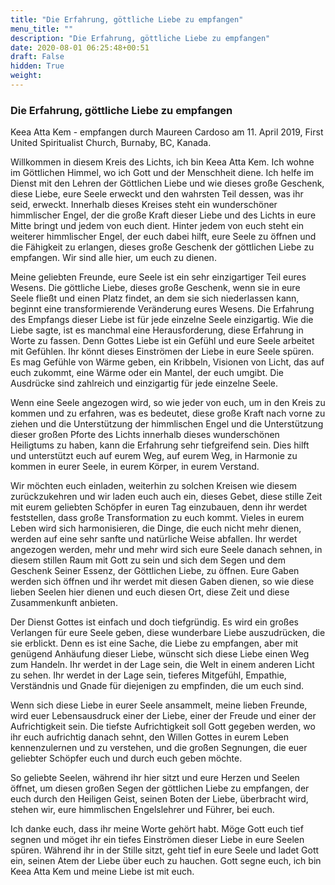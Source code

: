 ```yaml
---
title: "Die Erfahrung, göttliche Liebe zu empfangen"
menu_title: ""
description: "Die Erfahrung, göttliche Liebe zu empfangen"
date: 2020-08-01 06:25:48+00:51
draft: False
hidden: True
weight:
---
```

### Die Erfahrung, göttliche Liebe zu empfangen

Keea Atta Kem - empfangen durch Maureen Cardoso am 11. April 2019, First United Spiritualist Church, Burnaby, BC, Kanada.

Willkommen in diesem Kreis des Lichts, ich bin Keea Atta Kem. Ich wohne im Göttlichen Himmel, wo ich Gott und der Menschheit diene. Ich helfe im Dienst mit den Lehren der Göttlichen Liebe und wie dieses große Geschenk, diese Liebe, eure Seele erweckt und den wahrsten Teil dessen, was ihr seid, erweckt. Innerhalb dieses Kreises steht ein wunderschöner himmlischer Engel, der die große Kraft dieser Liebe und des Lichts in eure Mitte bringt und jedem von euch dient. Hinter jedem von euch steht ein weiterer himmlischer Engel, der euch dabei hilft, eure Seele zu öffnen und die Fähigkeit zu erlangen, dieses große Geschenk der göttlichen Liebe zu empfangen. Wir sind alle hier, um euch zu dienen.

Meine geliebten Freunde, eure Seele ist ein sehr einzigartiger Teil eures Wesens. Die göttliche Liebe, dieses große Geschenk, wenn sie in eure Seele fließt und einen Platz findet, an dem sie sich niederlassen kann, beginnt eine transformierende Veränderung eures Wesens. Die Erfahrung des Empfangs dieser Liebe ist für jede einzelne Seele einzigartig. Wie die Liebe sagte, ist es manchmal eine Herausforderung, diese Erfahrung in Worte zu fassen. Denn Gottes Liebe ist ein Gefühl und eure Seele arbeitet mit Gefühlen. Ihr könnt dieses Einströmen der Liebe in eure Seele spüren. Es mag Gefühle von Wärme geben, ein Kribbeln, Visionen von Licht, das auf euch zukommt, eine Wärme oder ein Mantel, der euch umgibt. Die Ausdrücke sind zahlreich und einzigartig für jede einzelne Seele.

Wenn eine Seele angezogen wird, so wie jeder von euch, um in den Kreis zu kommen und zu erfahren, was es bedeutet, diese große Kraft nach vorne zu ziehen und die Unterstützung der himmlischen Engel und die Unterstützung dieser großen Pforte des Lichts innerhalb dieses wunderschönen Heiligtums zu haben, kann die Erfahrung sehr tiefgreifend sein. Dies hilft und unterstützt euch auf eurem Weg, auf eurem Weg, in Harmonie zu kommen in eurer Seele, in eurem Körper, in eurem Verstand.

Wir möchten euch einladen, weiterhin zu solchen Kreisen wie diesem zurückzukehren und wir laden euch auch ein, dieses Gebet, diese stille Zeit mit eurem geliebten Schöpfer in euren Tag einzubauen, denn ihr werdet feststellen, dass große Transformation zu euch kommt. Vieles in eurem Leben wird sich harmonisieren, die Dinge, die euch nicht mehr dienen, werden auf eine sehr sanfte und natürliche Weise abfallen. Ihr werdet angezogen werden, mehr und mehr wird sich eure Seele danach sehnen, in diesem stillen Raum mit Gott zu sein und sich dem Segen und dem Geschenk Seiner Essenz, der Göttlichen Liebe, zu öffnen. Eure Gaben werden sich öffnen und ihr werdet mit diesen Gaben dienen, so wie diese lieben Seelen hier dienen und euch diesen Ort, diese Zeit und diese Zusammenkunft anbieten.

Der Dienst Gottes ist einfach und doch tiefgründig. Es wird ein großes Verlangen für eure Seele geben, diese wunderbare Liebe auszudrücken, die sie erblickt. Denn es ist eine Sache, die Liebe zu empfangen, aber mit genügend Anhäufung dieser Liebe, wünscht sich diese Liebe einen Weg zum Handeln. Ihr werdet in der Lage sein, die Welt in einem anderen Licht zu sehen. Ihr werdet in der Lage sein, tieferes Mitgefühl, Empathie, Verständnis und Gnade für diejenigen zu empfinden, die um euch sind.

Wenn sich diese Liebe in eurer Seele ansammelt, meine lieben Freunde, wird euer Lebensausdruck einer der Liebe, einer der Freude und einer der Aufrichtigkeit sein. Die tiefste Aufrichtigkeit soll Gott gegeben werden, wo ihr euch aufrichtig danach sehnt, den Willen Gottes in eurem Leben kennenzulernen und zu verstehen, und die großen Segnungen, die euer geliebter Schöpfer euch und durch euch geben möchte.

So geliebte Seelen, während ihr hier sitzt und eure Herzen und Seelen öffnet, um diesen großen Segen der göttlichen Liebe zu empfangen, der euch durch den Heiligen Geist, seinen Boten der Liebe, überbracht wird, stehen wir, eure himmlischen Engelslehrer und Führer, bei euch.

Ich danke euch, dass ihr meine Worte gehört habt. Möge Gott euch tief segnen und möget ihr ein tiefes Einströmen dieser Liebe in eure Seelen spüren. Während ihr in der Stille sitzt, geht tief in eure Seele und ladet Gott ein, seinen Atem der Liebe über euch zu hauchen. Gott segne euch, ich bin Keea Atta Kem und meine Liebe ist mit euch.
